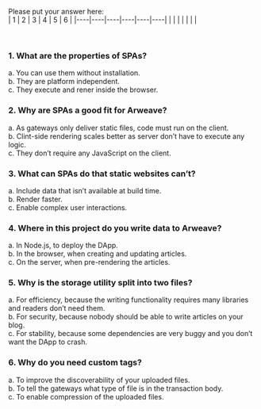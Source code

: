 Please put your answer here:  
| 1 | 2 | 3 | 4 | 5 | 6 |
|----|----|----|----|----|----|
|   |   |   |   |   |   |

<br>

### 1. What are the properties of SPAs?

a. You can use them without installation.  
b. They are platform independent.  
c. They execute and rener inside the browser.  

### 2. Why are SPAs a good fit for Arweave?

a. As gateways only deliver static files, code must run on the client.  
b. Clint-side rendering scales better as server don’t have to execute any logic.  
c. They don’t require any JavaScript on the client.  

### 3. What can SPAs do that static websites can’t?

a. Include data that isn’t available at build time.  
b. Render faster.  
c. Enable complex user interactions.  

### 4. Where in this project do you write data to Arweave?

a. In Node.js, to deploy the DApp.  
b. In the browser, when creating and updating articles.  
c. On the server, when pre-rendering the articles.  

### 5. Why is the storage utility split into two files?

a. For efficiency, because the writing functionality requires many libraries and readers don’t need them.  
b. For security, because nobody should be able to write articles on your blog.  
c. For stability, because some dependencies are very buggy and you don’t want the DApp to crash.

### 6. Why do you need custom tags?

a. To improve the discoverability of your uploaded files.  
b. To tell the gateways what type of file is in the transaction body.  
c. To enable compression of the uploaded files. 